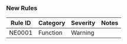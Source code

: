 ﻿### New Rules

Rule ID | Category | Severity | Notes
--------|----------|----------|--------------------
NE0001  | Function | Warning  |